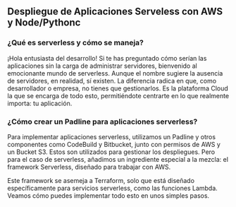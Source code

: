 <h2 align="left"> Despliegue de Aplicaciones Serveless con AWS y Node/Pythonc </h2>

<h3 align="left"> ¿Qué es serverless y cómo se maneja? </h3>

<p align="left"> ¡Hola entusiasta del desarrollo! Si te has preguntado cómo serían las aplicaciones sin la carga de administrar servidores, bienvenido al emocionante mundo de serverless. Aunque el nombre sugiere la ausencia de servidores, en realidad, sí existen. La diferencia radica en que, como desarrollador o empresa, no tienes que gestionarlos. Es la plataforma Cloud la que se encarga de todo esto, permitiéndote centrarte en lo que realmente importa: tu aplicación. </p>

<h3 align="left"> ¿Cómo crear un Padline para aplicaciones serverless? </h3>

<p align="left"> Para implementar aplicaciones serverless, utilizamos un Padline y otros componentes como CodeBuild y Bitbucket, junto con permisos de AWS y un Bucket S3. Estos son utilizados para gestionar los despliegues. Pero para el caso de serverless, añadimos un ingrediente especial a la mezcla: el framework Serverless, diseñado para trabajar con AWS.

Este framework se asemeja a Terraform, solo que está diseñado específicamente para servicios serverless, como las funciones Lambda. Veamos cómo puedes implementar todo esto en unos simples pasos. </p>